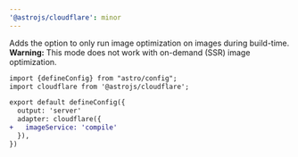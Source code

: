 ```yaml
---
'@astrojs/cloudflare': minor
---
```


Adds the option to only run image optimization on images during build-time. **Warning:** This mode does not work with on-demand (SSR) image optimization.

```diff
import {defineConfig} from "astro/config";
import cloudflare from '@astrojs/cloudflare';

export default defineConfig({
  output: 'server'
  adapter: cloudflare({
+   imageService: 'compile'
  }),
})
```

